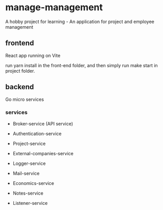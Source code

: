 # manage-management
A hobby project for learning - An application for project and employee management

## frontend
 React app running on Vite

run yarn install in the front-end folder, and then simply run make start in project folder.
 
## backend
Go micro services

### services
* Broker-service (API service)

* Authentication-service
* Project-service
* External-companies-service
* Logger-service
* Mail-service
* Economics-service
* Notes-service
* Listener-service


